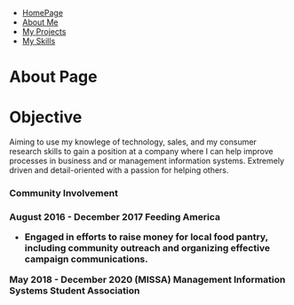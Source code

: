 <ul class="nav justify-content-center">
  <li class="nav-item">
    <a class="nav-link active" href="index">HomePage</a>
  </li>
  <li class="nav-item">
    <a class="nav-link" href="About">About Me</a>
  </li>
  <li class="nav-item">
    <a class="nav-link" href="Project">My Projects</a>
  </li>
  <li class="nav-item">
    <a class="nav-link" href="Skills">My Skills</a>
  </li>
</ul>
<h1>About Page</h1>
 <div class="Objective">
  <H1>Objective</H1>
  <p>Aiming to use my knowlege of technology, sales, and my consumer research skills to gain a position at a company where I can help improve processes in business and or management information systems. Extremely driven and detail-oriented with a passion for helping others.</p>
 </div>


<div class="CommunityInvolvement">
   <h3> Community Involvement<h3/>
   August 2016 - December 2017 Feeding America
          <ul>
           <li>Engaged in efforts to raise money for local food pantry, including community outreach and organizing effective campaign communications.</li>
     </ul>
               <b>May 2018 - December 2020 (MISSA) Management Information Systems Student Association</b>
            </div>
